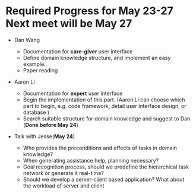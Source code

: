 

Required Progress for May 23-27
Next meet will be May 27
=============

 - Dan Wang
	 - Documentation for **care-giver** user interface
	 - Define domain knowledge structure, and implement an easy example. 
	 - Paper reading
 - Aaron Li
	 - Documentation for **expert** user interface
	 - Begin the implementation of this part. (Aaron Li can choose which part to begin, e.g. code framework, detail user interface design, or database )
	 - Search suitable structure for domain knowledge and suggest to Dan (**Done before May 24**)

 - Talk with Jesse(**May 24**)

	 - Who provides the preconditions and effects of tasks in domain knowledge?
	 - When generating assistance help, planning necessary?
	 - Goal recognition process, should we predefine the hierarchical task network or generate it real-time?
	 - Should we develop a server-client based application? What about the workload of server and client

